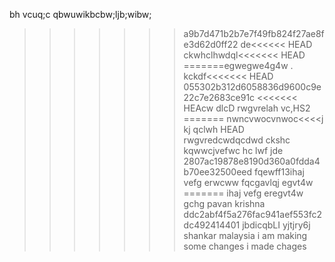 bh vcuq;c qbwuwikbcbw;ljb;wibw;
>>>>>>> a9b7d471b2b7e7f49fb824f27ae8fe3d62d0ff22
de<<<<<< HEAD
ckwhclhwdql<<<<<<< HEAD
=======egwegwe4g4w
 . kckdf<<<<<<< HEAD
>>>>>>> 055302b312d6058836d9600c9e22c7e2683ce91c
<<<<<<< HEAcw dlcD
rwgvrelah vc,HS2
=======
nwncvwocvnwoc<<<<j kj qclwh HEAD
rwgvredcwdqcdwd ckshc kqwwcjvefwc hc lwf jde
>>>>>>> 2807ac19878e8190d360a0fdda4b70ee32500eed
fqewff13ihaj 
vefg erwcww
fqcgavlqj
egvt4w
=======
ihaj 
vefg eregvt4w
gchg
pavan 
krishna
>>>>>>> ddc2abf4f5a276fac941aef553fc2dc492414401
jbdicqbLI 
yjtjry6j
shankar malaysia
i am making some changes
i made chages
